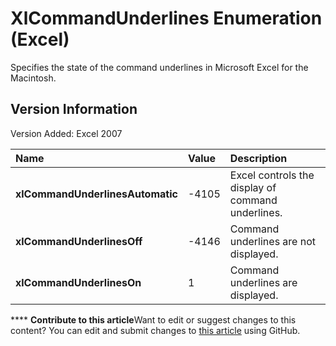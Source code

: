 
# XlCommandUnderlines Enumeration (Excel)

Specifies the state of the command underlines in Microsoft Excel for the Macintosh.


## Version Information

Version Added: Excel 2007 



|**Name**|**Value**|**Description**|
|:-----|:-----|:-----|
| **xlCommandUnderlinesAutomatic**|-4105|Excel controls the display of command underlines.|
| **xlCommandUnderlinesOff**|-4146|Command underlines are not displayed.|
| **xlCommandUnderlinesOn**|1|Command underlines are displayed.|

****   **Contribute to this article**Want to edit or suggest changes to this content? You can edit and submit changes to  [this article](https://github.com/jhershey00/VBA_Excel_Test/OpenXMLCon/articles/bb2983a1-ea3a-5761-51fa-ebfcb7442136.md) using GitHub.

